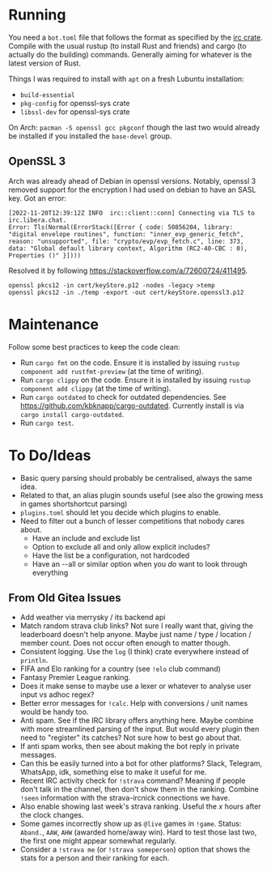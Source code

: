 # Running

You need a `bot.toml` file that follows the format as specified by the [irc
crate](https://github.com/aatxe/irc). Compile with the usual rustup (to install
Rust and friends) and cargo (to actually do the building) commands. Generally
aiming for whatever is the latest version of Rust.

Things I was required to install with `apt` on a fresh Lubuntu installation:

- `build-essential`
- `pkg-config` for openssl-sys crate
- `libssl-dev` for openssl-sys crate

On Arch: `pacman -S openssl gcc pkgconf` though the last two would already be
installed if you installed the `base-devel` group.

## OpenSSL 3

Arch was already ahead of Debian in openssl versions. Notably, openssl 3
removed support for the encryption I had used on debian to have an SASL key.
Got an error:

```
[2022-11-20T12:39:12Z INFO  irc::client::conn] Connecting via TLS to irc.libera.chat.
Error: Tls(Normal(ErrorStack([Error { code: 50856204, library: "digital envelope routines", function: "inner_evp_generic_fetch", reason: "unsupported", file: "crypto/evp/evp_fetch.c", line: 373, data: "Global default library context, Algorithm (RC2-40-CBC : 0), Properties ()" }])))
```

Resolved it by following https://stackoverflow.com/a/72600724/411495.

```
openssl pkcs12 -in cert/keyStore.p12 -nodes -legacy >temp
openssl pkcs12 -in ./temp -export -out cert/keyStore.openssl3.p12
```

# Maintenance

Follow some best practices to keep the code clean:

- Run `cargo fmt` on the code. Ensure it is installed by issuing `rustup
  component add rustfmt-preview` (at the time of writing).
- Run `cargo clippy` on the code. Ensure it is installed by issuing `rustup
  component add clippy` (at the time of writing).
- Run `cargo outdated` to check for outdated dependencies. See
  https://github.com/kbknapp/cargo-outdated. Currently install is via `cargo
  install cargo-outdated`.
- Run `cargo test`.

# To Do/Ideas

- Basic query parsing should probably be centralised, always the same idea.
- Related to that, an alias plugin sounds useful (see also the growing mess in
  games shortshortcut parsing)
- `plugins.toml` should let you decide which plugins to enable.
- Need to filter out a bunch of lesser competitions that nobody cares about.
    - Have an include and exclude list
    - Option to exclude all and only allow explicit includes?
    - Have the list be a configuration, not hardcoded
    - Have an --all or similar option when you _do_ want to look through
      everything

## From Old Gitea Issues

- Add weather via merrysky / its backend api
- Match random strava club links? Not sure I really want that, giving the
  leaderboard doesn't help anyone. Maybe just name / type / location / member
  count. Does not occur often enough to matter though.
- Consistent logging. Use the `log` (I think) crate everywhere instead of
  `println`.
- FIFA and Elo ranking for a country (see `!elo` club command)
- Fantasy Premier League ranking.
- Does it make sense to maybe use a lexer or whatever to analyse user input vs
  adhoc regex?
- Better error messages for `!calc`. Help with conversions / unit names would
  be handy too.
- Anti spam. See if the IRC library offers anything here. Maybe combine with
  more streamlined parsing of the input. But would every plugin then need to
  "register" its catches? Not sure how to best go about that.
- If anti spam works, then see about making the bot reply in private messages.
- Can this be easily turned into a bot for other platforms? Slack, Telegram,
  WhatsApp, idk, something else to make it useful for me.
- Recent IRC activity check for `!strava` command? Meaning if people don't talk
  in the channel, then don't show them in the ranking. Combine `!seen`
  information with the strava-ircnick connections we have.
- Also enable showing last week's strava ranking. Useful the _x_ hours after
  the clock changes.
- Some games incorrectly show up as `@live` games in `!game`. Status: `Aband.`,
  `AAW`, `AHW` (awarded home/away win). Hard to test those last two, the first
  one might appear somewhat regularly.
- Consider a `!strava me` (or `!strava someperson`) option that shows the stats
  for a person and their ranking for each.
